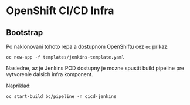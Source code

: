 # OpenShift CI/CD Infra

## Bootstrap

Po naklonovani tohoto repa a dostupnom OpenShiftu cez `oc` prikaz:

```
oc new-app -f templates/jenkins-template.yaml
```

Nasledne, az je Jenkins POD dostupny je mozne spustit build pipeline pre vytvorenie dalsich infra komponent.

Napriklad:

```
oc start-build bc/pipeline -n cicd-jenkins
```
